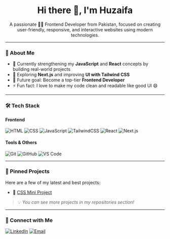<h1 align="center">Hi there 👋, I'm Huzaifa</h1>

<p align="center">
  A passionate 👨‍💻 Frontend Developer from Pakistan, focused on creating user-friendly, responsive, and interactive websites using modern technologies.
</p>

---

### 🚀 About Me
- 🔭 Currently strengthening my **JavaScript** and **React** concepts by building real-world projects
- 🌱 Exploring **Next.js** and improving **UI with Tailwind CSS**
- 💼 Future goal: Become a top-tier **Frontend Developer**
- ⚡ Fun fact: I love to make my code clean and readable like good UI 😄

---

### 🛠️ Tech Stack

#### Frontend
![HTML](https://img.shields.io/badge/-HTML5-E34F26?style=flat&logo=html5&logoColor=white)
![CSS](https://img.shields.io/badge/-CSS3-1572B6?style=flat&logo=css3)
![JavaScript](https://img.shields.io/badge/-JavaScript-F7DF1E?style=flat&logo=javascript&logoColor=black)
![TailwindCSS](https://img.shields.io/badge/-TailwindCSS-38B2AC?style=flat&logo=tailwind-css)
![React](https://img.shields.io/badge/-React-61DAFB?style=flat&logo=react)
![Next.js](https://img.shields.io/badge/-Next.js-black?style=flat&logo=next.js)

#### Tools & Others
![Git](https://img.shields.io/badge/-Git-F05032?style=flat&logo=git)
![GitHub](https://img.shields.io/badge/-GitHub-181717?style=flat&logo=github)
![VS Code](https://img.shields.io/badge/-VS%20Code-007ACC?style=flat&logo=visual-studio-code)

---

### 📂 Pinned Projects
Here are a few of my latest and best projects:
- 🔹 [CSS Mini Project](https://github.com/huzaifa878/Netflix-Clone)

> 💡 *You can see more projects in my repositories section!*

---


### 🔗 Connect with Me

[![LinkedIn](https://img.shields.io/badge/LinkedIn-blue?style=flat&logo=linkedin&logoColor=white)]((https://www.linkedin.com/in/huzaifa-mateen-b86534318/))
[![Email](https://img.shields.io/badge/Email-D14836?style=flat&logo=gmail&logoColor=white)](mailto:huzaifamateen87.com)
